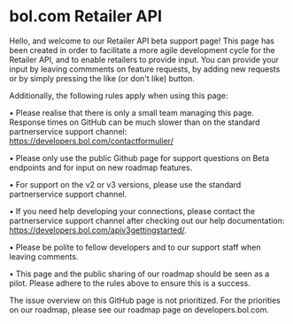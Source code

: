 # bol.com Retailer API

Hello, and welcome to our Retailer API beta support page! This page has been created in order to facilitate a more agile development cycle for the Retailer API, and to enable retailers to provide input. You can provide your input by leaving commments on feature requests, by adding new requests or by simply pressing the like (or don't like) button.

Additionally, the following rules apply when using this page:

•	Please realise that there is only a small team managing this page. Response times on GitHub can be much slower than on the standard partnerservice support channel: https://developers.bol.com/contactformulier/

•	Please only use the public Github page for support questions on Beta endpoints and for input on new roadmap features. 

•	For support on the v2 or v3 versions, please use the standard partnerservice support channel.

•	If you need help developing your connections, please contact the partnerservice support channel after checking out our help documentation: https://developers.bol.com/apiv3gettingstarted/.

•	Please be polite to fellow developers and to our support staff when leaving comments.

•	This page and the public sharing of our roadmap should be seen as a pilot. Please adhere to the rules above to ensure this is a success.

The issue overview on this GitHub page is not prioritized. For the priorities on our roadmap, please see our roadmap page on developers.bol.com.
